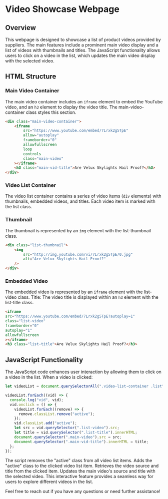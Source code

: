 ﻿# Video Showcase Webpage

## Overview

This webpage is designed to showcase a list of product videos provided by suppliers. The main features include a prominent main video display and a list of videos with thumbnails and titles. The JavaScript functionality allows users to click on a video in the list, which updates the main video display with the selected video.

## HTML Structure

### Main Video Container

The main video container includes an `iframe` element to embed the YouTube video, and an `h3` element to display the video title. The main-video-container class styles this section.

```HTML
<div class="main-video-container">
    <iframe
        src="https://www.youtube.com/embed/7Lrxk2g5TpE"
        allow="autoplay"
        frameborder="0"
        allowfullscreen
        loop
        controls
        class="main-video"
    ></iframe>
    <h3 class="main-vid-title">Are Velux Skylights Hail Proof?</h3>
</div>
```

### Video List Container

The video list container contains a series of video items (`div` elements) with thumbnails, embedded videos, and titles. Each video item is marked with the list class.

### Thumbnail

The thumbnail is represented by an `img` element with the list-thumbnail class.

```HTML
<div class="list-thumbnail">
    <img
        src="http://img.youtube.com/vi/7Lrxk2g5TpE/0.jpg"
        alt="Are Velux Skylights Hail Proof?"
    />
</div>
```

### Embedded Video

The embedded video is represented by an `iframe` element with the list-video class.
Title: The video title is displayed within an `h3` element with the list-title class.

```HTML
<iframe
src="https://www.youtube.com/embed/7Lrxk2g5TpE?autoplay=1"
class="list-video"
frameborder="0"
autoplay="1"
allowfullscreen
></iframe>
<h3 class="list-title">Are Velux Skylights Hail Proof?</h3>
```

## JavaScript Functionality

The JavaScript code enhances user interaction by allowing them to click on a video in the list. When a video is clicked:

```JavaScript
let videoList = document.querySelectorAll(".video-list-container .list");

videoList.forEach((vid) => {
  console.log("vid", vid);
  vid.onclick = () => {
    videoList.forEach((remove) => {
      remove.classList.remove("active");
    });
    vid.classList.add("active");
    let src = vid.querySelector(".list-video").src;
    let title = vid.querySelector(".list-title").innerHTML;
    document.querySelector(".main-video").src = src;
    document.querySelector(".main-vid-title").innerHTML = title;
  };
});
```

The script removes the "active" class from all video list items.
Adds the "active" class to the clicked video list item.
Retrieves the video source and title from the clicked item.
Updates the main video's source and title with the selected video.
This interactive feature provides a seamless way for users to explore different videos in the list.

Feel free to reach out if you have any questions or need further assistance!
